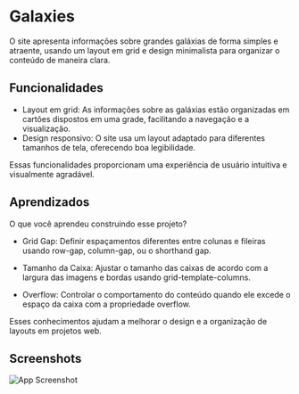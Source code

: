 
# Galaxies

O site apresenta informações sobre grandes galáxias de forma simples e atraente, usando um layout em grid e design minimalista para organizar o conteúdo de maneira clara.




## Funcionalidades

- Layout em grid: As informações sobre as galáxias estão organizadas em cartões dispostos em uma grade, facilitando a navegação e a visualização.
- Design responsivo: O site usa um layout adaptado para diferentes tamanhos de tela, oferecendo boa legibilidade.


Essas funcionalidades proporcionam uma experiência de usuário intuitiva e visualmente agradável.

## Aprendizados

O que você aprendeu construindo esse projeto? 


- Grid Gap: Definir espaçamentos diferentes entre colunas e fileiras usando row-gap, column-gap, ou o shorthand gap.

- Tamanho da Caixa: Ajustar o tamanho das caixas de acordo com a largura das imagens e bordas usando grid-template-columns.

- Overflow: Controlar o comportamento do conteúdo quando ele excede o espaço da caixa com a propriedade overflow.

Esses conhecimentos ajudam a melhorar o design e a organização de layouts em projetos web.


## Screenshots

![App Screenshot](https://i.imgur.com/I7hIqia.png)

